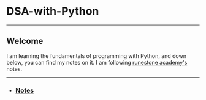 # DSA-with-Python
<hr>

## Welcome
<p>
  I am learning the fundamentals of programming with Python, and down below, you can find my notes on it. I am following <a href = "https://runestone.academy/ns/books/published/pythonds3/index.html"> runestone academy's </a> notes. 
</p>

<hr>

- <h3> <a href="/python_notes/dsa.md"> Notes </a> </h3>
